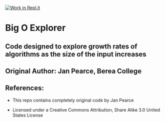 [![Work in Repl.it](https://classroom.github.com/assets/work-in-replit-14baed9a392b3a25080506f3b7b6d57f295ec2978f6f33ec97e36a161684cbe9.svg)](https://classroom.github.com/online_ide?assignment_repo_id=4560540&assignment_repo_type=AssignmentRepo)
# Big O Explorer
## Code designed to explore growth rates of algorithms as the size of the input increases

## Original Author: Jan Pearce, Berea College

## References:
- This repo contains completely original code by Jan Pearce

- Licensed under a Creative Commons Attribution,
Share Alike 3.0 United States License
